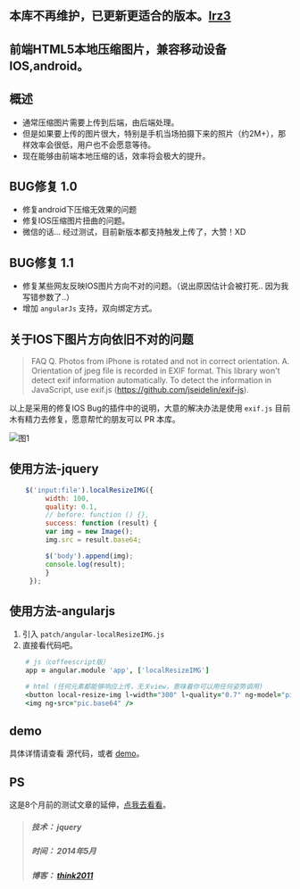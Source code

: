 ## 本库不再维护，已更新更适合的版本。[lrz3](https://github.com/think2011/localResizeIMG3)




## 前端HTML5本地压缩图片，兼容移动设备IOS,android。

## 概述
* 通常压缩图片需要上传到后端，由后端处理。
* 但是如果要上传的图片很大，特别是手机当场拍摄下来的照片（约2M+），那样效率会很低，用户也不会愿意等待。
* 现在能够由前端本地压缩的话，效率将会极大的提升。

## BUG修复 1.0
* 修复android下压缩无效果的问题
* 修复IOS压缩图片扭曲的问题。
* 微信的话... 经过测试，目前新版本都支持触发上传了，大赞！XD


## BUG修复 1.1
* 修复某些网友反映IOS图片方向不对的问题。（说出原因估计会被打死.. 因为我写错参数了..）
* 增加 `angularJs` 支持，双向绑定方式。

## 关于IOS下图片方向依旧不对的问题
> FAQ
Q. Photos from iPhone is rotated and not in correct orientation.
A. Orientation of jpeg file is recorded in EXIF format. This library won't detect exif information automatically. To detect the information in JavaScript, use exif.js (https://github.com/jseidelin/exif-js).

以上是采用的修复IOS Bug的插件中的说明，大意的解决办法是使用 `exif.js` 目前木有精力去修复，愿意帮忙的朋友可以 PR 本库。


![图1](http://think2011.qiniudn.com/LocalResizeIMG1.gif)


## 使用方法-jquery
```javascript
	$('input:file').localResizeIMG({
	     width: 100,
	     quality: 0.1,
	     // before: function () {},
	     success: function (result) {
	     var img = new Image();
	     img.src = result.base64;

	     $('body').append(img);
	     console.log(result);
	     }
	 });
```


## 使用方法-angularjs
1. 引入 `patch/angular-localResizeIMG.js`
2. 直接看代码吧。
```coffeescript
	# js（coffeescript版）
	app = angular.module 'app', ['localResizeIMG']

	# html (任何元素都能够响应上传，无关view，意味着你可以用任何姿势调用)
	<button local-resize-img l-width="300" l-quality="0.7" ng-model="pic">上传</button>
	<img ng-src="pic.base64" />
```


demo
---
具体详情请查看 源代码，或者 [demo](http://think2011.github.io/localResizeIMG/)。

## PS
这是8个月前的测试文章的延伸，[点我去看看](http://my.oschina.net/hzplay/blog/160806)。


> ##### 技术： jquery
> ##### 时间： 2014年5月
> ##### 博客： [think2011](http://think2011.github.io)
